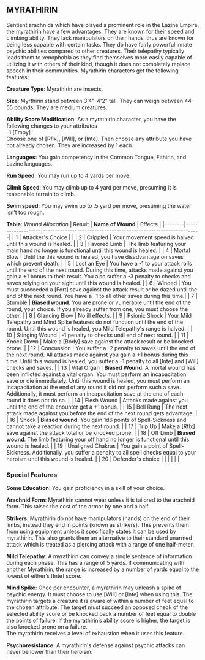 ## MYRATHIRIN
Sentient arachnids which have played a prominent role in the Lazine Empire, the myrathirin have a few advantages. They are known for their speed and climbing ability. They lack manipulators on their hands, thus are known for being less capable with certain tasks. They do have fairly powerful innate psychic abilities compared to other creatures. Their telepathy typically leads them to xenophobia as they find themselves more easily capable of utilizing it with others of their kind, though it does not completely replace speech in their communities. Myrathirin characters get the following features;

**Creature Type**: Myrathirin are insects.

**Size**: Myrthirin stand between 3'4"-4'2" tall. They can weigh between 44-55 pounds. They are medium creatures.

**Ability Score Modification**: As a myrathirin character, you have the following changes to your attributes  
-1 [Empy]  
Choose one of [Rflx], [Will], or [Inte]. Then choose any attribute you have not already chosen. They are increased by 1 each.

**Languages**: You gain competency in the Common Tongue, Fithirin, and Lazine languages.

**Run Speed**: You may run up to 4 yards per move.

**Climb Speed**: You may climb up to 4 yard per move, presuming it is reasonable terrain to climb.

**Swim speed**: You may swim up to .5 yard per move, presuming the water isn’t too rough.

**Table**: *Wound Allocation*
| Result | **Name of Wound** | Effects                                                        |
|--------|-------------------|----------------------------------------------------------------|
|   1    | Attacker's Choice |                                                                |
|   2    | Crippled          | Your movement speed is halved until this wound is healed.      |
|   3    | Favored Limb      | The limb featuring your main hand no longer is functional until this wound is healed. |
|   4    | Mortal Blow       | Until the this wound is healed, you have disadvantage on saves which prevent death. |
|   5    | Lost an Eye       | You have a -1 to your attack rolls until the end of the next round. During this time, attacks made against you gain a +1 bonus to their result. You also suffer a -3 penalty to checks and saves relying on your sight until this wound is healed. |
|   6    | Winded            | You must succeeded a [Fort] save against the attack result or be dazed until the end of the next round. You have a -1 to all other saves during this time.|
|   7    | Stumble | **Biased wound**. You are prone or vulnerable until the end of the round, your choice. If you already suffer from one, you must choose the other. |
|   8    | Glancing Blow     | No ill effects.                                     |
|   9    | Psionic Shock     | Your Mild Telepathy and Mind Spike features do not function until the end of the round. Until this wound is healed, you Mild Telepathy's range is halved. |
|   10   | Stinging Wound    | -1 penalty to checks until end of next round. |
|   11   | Knock Down | Make a [Body] save against the attack result  or be knocked prone. |
|   12   | Concussion | You suffer a -2 penalty to saves until the end of the next round. All attacks made against you gain a +1 bonus during this time. Until this wound is healed, you suffer a -1 penalty to all [Inte] and [Will] checks and saves. |
|   13   | Vital Organ | **Biased Wound**. A mortal wound has been inflicted against a vital organ. You must perform an incapacitation save or die immediately. Until this wound is healed, you must perform an incapacitation at the end of any round it did not perform such a save. Additionally, it must perform an incapacitation save at the end of each round it does not do so.  |
|   14   | Flesh Wound | Attacks made against you until the end of the enounter get a +1 bonus. |
|   15   | Bell Rung | The next attack made against you before the end of the next round gets advantage.  |
|   16   | Shock | **Biased wound**. You gain 1d6 points of Spell-Sickness and cannot take a reaction during the next round. |
|   17   | Trip Up           | Make a [Rflx] save against the attack total or be knocked prone.                                  |
|   18   | Off Limb | **Biased wound**. The limb featuring your off hand no longer is functional until this wound is healed. |
|   19   | Unaligned Chakras | You gain a point of Spell-Sickness. Additionally, you suffer a penalty to all spell checks equal to your heroism until this wound is healed. |
|   20   | Defender's choice |                                   |
|        |                                                |                                   |

### Special Features

**Some Education**: You gain proficiency in a skill of your choice.

**Arachnid Form**: Myrathirin cannot wear unless it is tailored to the arachnid form. This raises the cost of the armor by one and a half.

**Strikers**: Myrathirin do not have manipulators (hands) on the end of their limbs, instead they end in points (known as strikers). This prevents them from using equipment unless it specifically states it can be used by myrathirin. This also grants them an alternative to their standard unarmed attack which is treated as a piercing attack with a range of one half-meter.

**Mild Telepathy**: A myrathirin can convey a single sentence of information during each phase. This has a range of 5 yards. If communicating with another Myrathirin, the range is increased by a number of yards equal to the lowest of either’s [Inte] score.

**Mind Spike**: Once per encounter, a myrathirin may unleash a spike of psychic energy. It must choose to use [Will] or [Inte] when using this. The myrathirin targets a creature it is aware of within a number of feet equal to the chosen attribute. The target must succeed an opposed check of the selected ability score or be knocked back a number of feet equal to double the points of failure. If the myrathirin’s ability score is higher, the target is also knocked prone on a failure.  
The myrathirin receives a level of exhaustion when it uses this feature.

**Psychoresistance**: A myrathirin's defense against psychic attacks can never be lower than their heroism.
